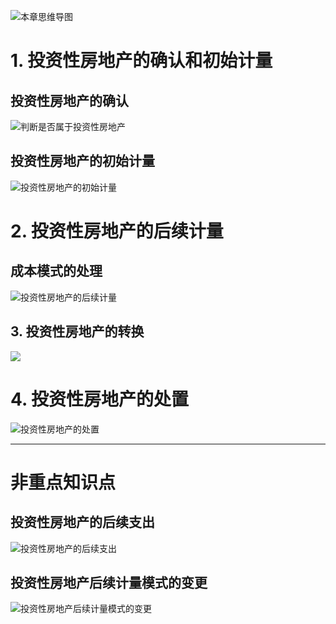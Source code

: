 ![][image-1]
# 1. 投资性房地产的确认和初始计量
## 投资性房地产的确认
![][image-2] 

## 投资性房地产的初始计量
![][image-3]

# 2. 投资性房地产的后续计量
## 成本模式的处理
![][image-4]

## 3. 投资性房地产的转换
![][image-5]

# 4. 投资性房地产的处置
![][image-6]

---- 
# 非重点知识点
## 投资性房地产的后续支出
![][image-7]

## 投资性房地产后续计量**模式**的变更
![][image-8]

[image-1]:	http://pic.yupoo.com/jean0326/HgJfdWDn/cP7f5.jpg "本章思维导图"
[image-2]:	https://ws2.sinaimg.cn/large/006tKfTcgy1fqdqhpmwb6j30wq0g4n27.jpg "判断是否属于投资性房地产"
[image-3]:	http://pic.yupoo.com/jean0326/HgKlE00J/itIHN.png "投资性房地产的初始计量"
[image-4]:	http://pic.yupoo.com/jean0326/HgIofNmX/kU9wK.png "投资性房地产的后续计量"
[image-5]:	http://pic.yupoo.com/jean0326/HgIILO3t/2YExX.png
[image-6]:	http://pic.yupoo.com/jean0326/HgKgP8YH/M5195.png "投资性房地产的处置"
[image-7]:	http://pic.yupoo.com/jean0326/HgJerTwy/agYhv.png "投资性房地产的后续支出"
[image-8]:	http://pic.yupoo.com/jean0326/HgJerNWh/y63sD.png "投资性房地产后续计量模式的变更"